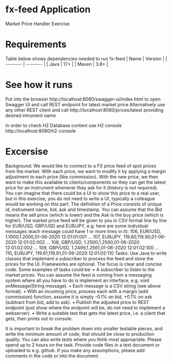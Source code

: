 # fx-feed Application
Market Price Handler Exercise

# Requirements
Table below shows dependencies needed to run fx-feed
| Name              | Version   | 
| --------          | --------  | 
| Java              | 17+       |
| Maven             | 3.8+      |

# See how it runs

Put into the browser http://localhost:8080/swagger-ui/index.html to open Swagger UI and call REST endpoint for latest market price
Alternatively use any other REST client and call http://localhost:8080/prices/latest providing desired intrument name

In order to check H2 Database content use H2 console http://localhost:8080/h2-console

# Excersise

Background:
We would like to connect to a FX price feed of spot prices from the market. With each price, we want to modify it by applying a margin adjustment to each price (like commission). 
With the new price, we then want to make this available to clients/components so they can get the latest price for an instrument whenever they ask for it (history is not required).
You can imagine that there could be a UI to show this price to a real user, but in this exercise, you do not need to write a UI, typically a colleague would be working on this part.
The definition of a Price consists of unique id, instrument name, bid, ask and timestamp. You can assume that the Bid means the sell price (which is lower) and the Ask is the buy price (which is higher).
The market price feed will be given to you in CSV format line by line for EUR/USD, GBP/USD and EUR/JPY, e.g. here are some individual messages (each message could have 1 or more lines in it):
106, EUR/USD, 1.1000,1.2000,01-06-2020 12:01:01:001
…
107, EUR/JPY, 119.60,119.90,01-06-2020 12:01:02:002
…
108, GBP/USD, 1.2500,1.2560,01-06-2020 12:01:02:002
…
109, GBP/USD, 1.2499,1.2561,01-06-2020 12:01:02:100
…
110, EUR/JPY, 119.61,119.91,01-06-2020 12:01:02:110
Tasks:
Use Java to write classes that implement a subscriber to process the feed and store the prices for the UI. Frameworks are optional. The focus is clear and concise code. 
Some examples of tasks could be:
•	A subscriber to listen to the market prices. You can assume the feed is coming from a messaging system where all you have to do is implement an interface, e.g. void onMessage(String message).
•	Each message is a CSV string (see above format).
•	With an incoming price, process each with a margin (add commission) function, assume it is simply  -0.1% on bid, +0.1% on ask (subtract from bid, add to ask). 
•	Publish the adjusted price to REST endpoint (just show where the endpoint will be, do not need to implement a webserver).
•	Write a suitable test that gets the latest price, i.e. a client that gets, then prints out to console.

It is important to break the problem down into smaller testable pieces, and write the minimum amount of code, that should be close to production quality. You can also write tests where you think most appropriate.
Please spend up to 2 hours on the task. Provide code files in a text document or uploaded to e.g. github.  If you make any assumptions, please add comments in the code or into the document.


